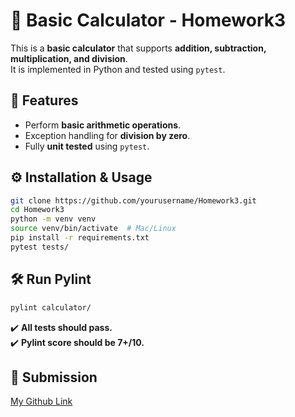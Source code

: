 # 📌 Basic Calculator - Homework3

This is a **basic calculator** that supports **addition, subtraction, multiplication, and division**.  
It is implemented in Python and tested using `pytest`.

## 🚀 Features
- Perform **basic arithmetic operations**.
- Exception handling for **division by zero**.
- Fully **unit tested** using `pytest`.


## ⚙️ Installation & Usage
```bash
git clone https://github.com/yourusername/Homework3.git
cd Homework3
python -m venv venv
source venv/bin/activate  # Mac/Linux
pip install -r requirements.txt
pytest tests/
```

## 🛠️ Run Pylint
```bash
pylint calculator/
```

✔️ **All tests should pass.**  
✔️ **Pylint score should be 7+/10.**

## 🏁 Submission
[My Github Link](https://github.com/Satyabandi20/homework3)
